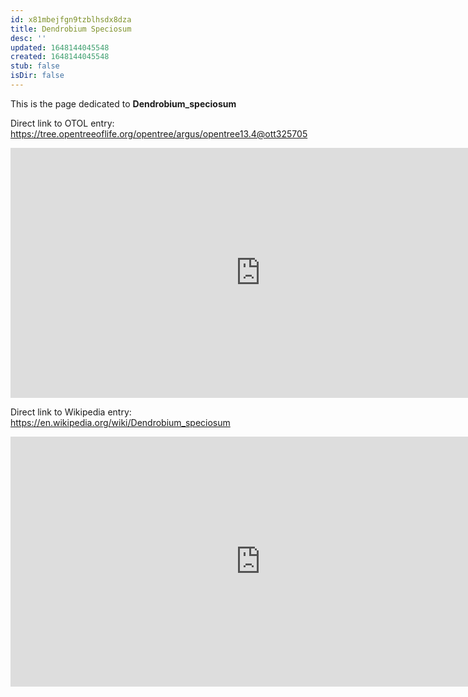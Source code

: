 ```yaml
---
id: x81mbejfgn9tzblhsdx8dza
title: Dendrobium Speciosum
desc: ''
updated: 1648144045548
created: 1648144045548
stub: false
isDir: false
---
```

This is the page dedicated to **Dendrobium_speciosum**


Direct link to OTOL entry: https://tree.opentreeoflife.org/opentree/argus/opentree13.4@ott325705



<html>
    <body>
    <iframe src="https://tree.opentreeoflife.org/opentree/argus/opentree13.4@ott325705"
    width="800" height="400" frameborder="0" allowfullscreen> </iframe>
    </body>
</html>
    


Direct link to Wikipedia entry: https://en.wikipedia.org/wiki/Dendrobium_speciosum



<html>
    <body>
    <iframe src="https://en.wikipedia.org/wiki/Dendrobium_speciosum"
    width="800" height="400" frameborder="0" allowfullscreen> </iframe>
    </body>
</html>
    
